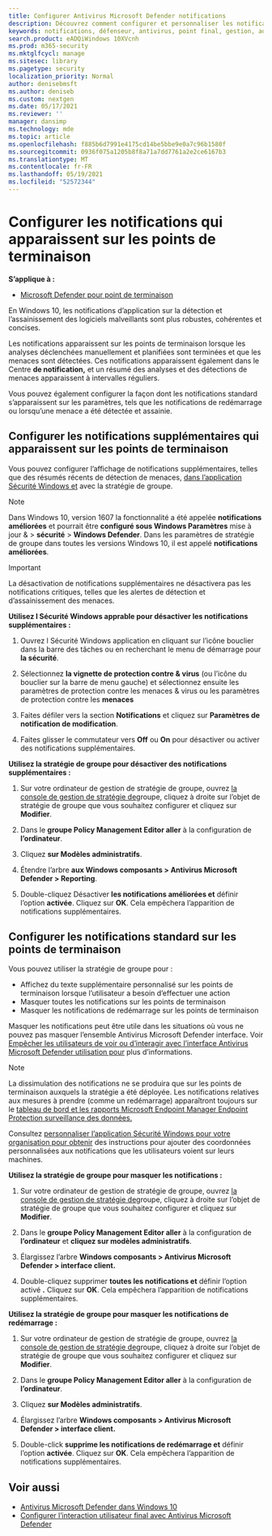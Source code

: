 ```yaml
---
title: Configurer Antivirus Microsoft Defender notifications
description: Découvrez comment configurer et personnaliser les notifications standard et Antivirus Microsoft Defender sur les points de terminaison.
keywords: notifications, défenseur, antivirus, point final, gestion, admin
search.product: eADQiWindows 10XVcnh
ms.prod: m365-security
ms.mktglfcycl: manage
ms.sitesec: library
ms.pagetype: security
localization_priority: Normal
author: denisebmsft
ms.author: deniseb
ms.custom: nextgen
ms.date: 05/17/2021
ms.reviewer: ''
manager: dansimp
ms.technology: mde
ms.topic: article
ms.openlocfilehash: f885b6d7991e4175cd14be5bbe9e0a7c96b1580f
ms.sourcegitcommit: 0936f075a1205b8f8a71a7dd7761a2e2ce6167b3
ms.translationtype: MT
ms.contentlocale: fr-FR
ms.lasthandoff: 05/19/2021
ms.locfileid: "52572344"
---
```

# <a name="configure-the-notifications-that-appear-on-endpoints"></a>Configurer les notifications qui apparaissent sur les points de terminaison

**S’applique à :**

- [Microsoft Defender pour point de terminaison](/microsoft-365/security/defender-endpoint/)

En Windows 10, les notifications d’application sur la détection et l’assainissement des logiciels malveillants sont plus robustes, cohérentes et concises.

Les notifications apparaissent sur les points de terminaison lorsque les analyses déclenchées manuellement et planifiées sont terminées et que les menaces sont détectées. Ces notifications apparaissent également dans le Centre **de notification,** et un résumé des analyses et des détections de menaces apparaissent à intervalles réguliers.

Vous pouvez également configurer la façon dont les notifications standard s’apparaissent sur les paramètres, tels que les notifications de redémarrage ou lorsqu’une menace a été détectée et assainie.

## <a name="configure-the-additional-notifications-that-appear-on-endpoints"></a>Configurer les notifications supplémentaires qui apparaissent sur les points de terminaison

Vous pouvez configurer l’affichage de notifications supplémentaires, telles que des résumés récents de détection de menaces, [dans l’application Sécurité Windows et](microsoft-defender-security-center-antivirus.md) avec la stratégie de groupe.

> [!NOTE]
> Dans Windows 10, version 1607 la fonctionnalité a été appelée **notifications améliorées** et pourrait être **configuré sous Windows Paramètres** mise à jour &  >  **sécurité**  >  **Windows Defender**. Dans les paramètres de stratégie de groupe dans toutes les versions Windows 10, il est appelé **notifications améliorées**.

> [!IMPORTANT]
> La désactivation de notifications supplémentaires ne désactivera pas les notifications critiques, telles que les alertes de détection et d’assainissement des menaces.

**Utilisez l Sécurité Windows apprable pour désactiver les notifications supplémentaires :**

1. Ouvrez l Sécurité Windows application en cliquant sur l’icône bouclier dans la barre des tâches ou en recherchant le menu de démarrage pour **la sécurité**.

2. Sélectionnez **la vignette de protection contre & virus** (ou l’icône du bouclier sur la barre de menu gauche) et sélectionnez ensuite les paramètres de protection contre les menaces & virus ou les paramètres de protection contre les **menaces**

3. Faites défiler vers la section **Notifications** et cliquez sur **Paramètres de notification de modification**.

4. Faites glisser le commutateur vers **Off** ou **On** pour désactiver ou activer des notifications supplémentaires.

**Utilisez la stratégie de groupe pour désactiver des notifications supplémentaires :**

1. Sur votre ordinateur de gestion de stratégie de groupe, ouvrez [la console de gestion de stratégie de](/previous-versions/windows/it-pro/windows-server-2008-R2-and-2008/cc731212(v=ws.11))groupe, cliquez à droite sur l’objet de stratégie de groupe que vous souhaitez configurer et cliquez sur **Modifier**.

2. Dans le **groupe Policy Management Editor aller** à la configuration de **l’ordinateur**.

3. Cliquez **sur Modèles administratifs**.

4. Étendre l’arbre **aux Windows composants > Antivirus Microsoft Defender > Reporting**.

5. Double-cliquez Désactiver **les notifications améliorées et** définir l’option **activée**. Cliquez sur **OK**. Cela empêchera l’apparition de notifications supplémentaires.

## <a name="configure-standard-notifications-on-endpoints"></a>Configurer les notifications standard sur les points de terminaison

Vous pouvez utiliser la stratégie de groupe pour :

- Affichez du texte supplémentaire personnalisé sur les points de terminaison lorsque l’utilisateur a besoin d’effectuer une action
- Masquer toutes les notifications sur les points de terminaison
- Masquer les notifications de redémarrage sur les points de terminaison

Masquer les notifications peut être utile dans les situations où vous ne pouvez pas masquer l’ensemble Antivirus Microsoft Defender interface. Voir [Empêcher les utilisateurs de voir ou d’interagir avec l’interface Antivirus Microsoft Defender utilisation pour](prevent-end-user-interaction-microsoft-defender-antivirus.md) plus d’informations. 

> [!NOTE]
> La dissimulation des notifications ne se produira que sur les points de terminaison auxquels la stratégie a été déployée. Les notifications relatives aux mesures à prendre (comme un redémarrage) apparaîtront toujours sur le [tableau de bord et les rapports Microsoft Endpoint Manager Endpoint Protection surveillance des données.](/configmgr/protect/deploy-use/monitor-endpoint-protection) 

Consultez [personnaliser l’application Sécurité Windows pour votre organisation pour obtenir](/windows/security/threat-protection/windows-defender-security-center/windows-defender-security-center) des instructions pour ajouter des coordonnées personnalisées aux notifications que les utilisateurs voient sur leurs machines.

**Utilisez la stratégie de groupe pour masquer les notifications :**

1. Sur votre ordinateur de gestion de stratégie de groupe, ouvrez [la console de gestion de stratégie de](/previous-versions/windows/it-pro/windows-server-2008-R2-and-2008/cc731212(v=ws.11))groupe, cliquez à droite sur l’objet de stratégie de groupe que vous souhaitez configurer et cliquez sur **Modifier**.

2. Dans le **groupe Policy Management Editor aller** à la configuration de **l’ordinateur** et **cliquez sur modèles administratifs**.

3. Élargissez l’arbre **Windows composants > Antivirus Microsoft Defender > interface client.** 

4. Double-cliquez supprimer **toutes les notifications et** définir l’option activé **.** Cliquez sur **OK**. Cela empêchera l’apparition de notifications supplémentaires.

**Utilisez la stratégie de groupe pour masquer les notifications de redémarrage :**

1. Sur votre ordinateur de gestion de stratégie de groupe, ouvrez [la console de gestion de stratégie de](/previous-versions/windows/it-pro/windows-server-2008-R2-and-2008/cc731212(v=ws.11))groupe, cliquez à droite sur l’objet de stratégie de groupe que vous souhaitez configurer et cliquez sur **Modifier**.

2. Dans le **groupe Policy Management Editor aller** à la configuration de **l’ordinateur**.

3. Cliquez **sur Modèles administratifs**.

4. Élargissez l’arbre **Windows composants > Antivirus Microsoft Defender > interface client.**

5. Double-click **supprime les notifications de redémarrage et** définir l’option **activée**. Cliquez sur **OK**. Cela empêchera l’apparition de notifications supplémentaires.

## <a name="related-topics"></a>Voir aussi

- [Antivirus Microsoft Defender dans Windows 10](microsoft-defender-antivirus-in-windows-10.md)
- [Configurer l’interaction utilisateur final avec Antivirus Microsoft Defender](configure-end-user-interaction-microsoft-defender-antivirus.md)
